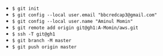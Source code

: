 -   `$ git init`
-   `$ git config --local user.email "bbcredcap3@gmail.com"`
-   `$ git config --local user.name "Aminul Momin"`
-   `$ git remote add origin git@gh1:A-Momin/aws.git`
-   `$ ssh -T git@gh1`
-   `$ git branch -M master`
-   `$ git push origin master`
